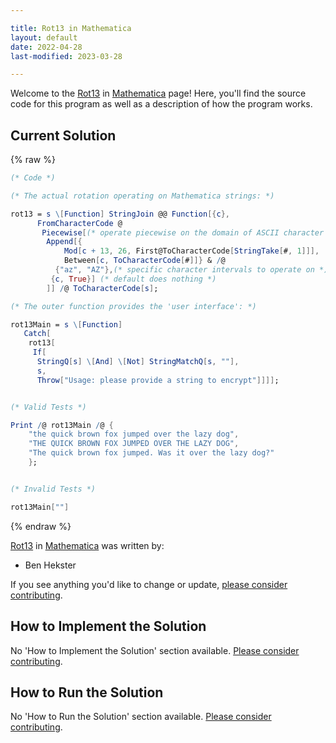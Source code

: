 ```yaml
---

title: Rot13 in Mathematica
layout: default
date: 2022-04-28
last-modified: 2023-03-28

---
```


Welcome to the [Rot13](https://sampleprograms.io/projects/rot13) in [Mathematica](https://sampleprograms.io/languages/mathematica) page! Here, you'll find the source code for this program as well as a description of how the program works.

## Current Solution

{% raw %}

```mathematica
(* Code *)

(* The actual rotation operating on Mathematica strings: *)

rot13 = s \[Function] StringJoin @@ Function[{c},
      FromCharacterCode @
       Piecewise[(* operate piecewise on the domain of ASCII character codes *)
        Append[{
            Mod[c + 13, 26, First@ToCharacterCode[StringTake[#, 1]]],
            Between[c, ToCharacterCode[#]]} & /@
          {"az", "AZ"},(* specific character intervals to operate on *)
         {c, True}] (* default does nothing *)
        ]] /@ ToCharacterCode[s];

(* The outer function provides the 'user interface': *)

rot13Main = s \[Function]
   Catch[
    rot13[
     If[
      StringQ[s] \[And] \[Not] StringMatchQ[s, ""],
      s,
      Throw["Usage: please provide a string to encrypt"]]]];


(* Valid Tests *)

Print /@ rot13Main /@ {
    "the quick brown fox jumped over the lazy dog",
    "THE QUICK BROWN FOX JUMPED OVER THE LAZY DOG",
    "The quick brown fox jumped. Was it over the lazy dog?"
    };


(* Invalid Tests *)

rot13Main[""]
```

{% endraw %}

[Rot13](https://sampleprograms.io/projects/rot13) in [Mathematica](https://sampleprograms.io/languages/mathematica) was written by:

- Ben Hekster

If you see anything you'd like to change or update, [please consider contributing](https://github.com/TheRenegadeCoder/sample-programs).

## How to Implement the Solution

No 'How to Implement the Solution' section available. [Please consider contributing](https://github.com/TheRenegadeCoder/sample-programs-website).

## How to Run the Solution

No 'How to Run the Solution' section available. [Please consider contributing](https://github.com/TheRenegadeCoder/sample-programs-website).